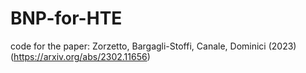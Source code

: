 # BNP-for-HTE
code for the paper: Zorzetto, Bargagli-Stoffi, Canale, Dominici (2023) (https://arxiv.org/abs/2302.11656)
